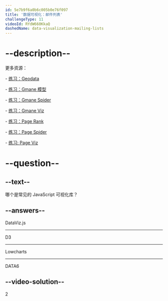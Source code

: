```yaml
---
id: 5e7b9f6a0b6c005b0e76f097
title: '数据可视化：邮件列表'
challengeType: 11
videoId: RYdW660KkaQ
dashedName: data-visualization-mailing-lists
---
```


# --description--

更多资源：

\- [练习：Geodata](https://www.youtube.com/watch?v=KfhslNzopxo)

\- [练习：Gmane 模型](https://www.youtube.com/watch?v=wSpl1-7afAk)

\- [练习：Gmane Spider](https://www.youtube.com/watch?v=H3w4lOFBUOI)

\- [练习：Gmane Viz](https://www.youtube.com/watch?v=LRqVPMEXByw)

\- [练习：Page Rank](https://www.youtube.com/watch?v=yFRAZBkBDBs)

\- [练习：Page Spider](https://www.youtube.com/watch?v=sXedPQ_AnWA)

\- [练习: Page Viz](https://www.youtube.com/watch?v=Fm0hpkxsZoo)

# --question--

## --text--

哪个是常见的 JavaScript 可视化库？

## --answers--

DataViz.js

---

D3

---

Lowcharts

---

DATA6

## --video-solution--

2

